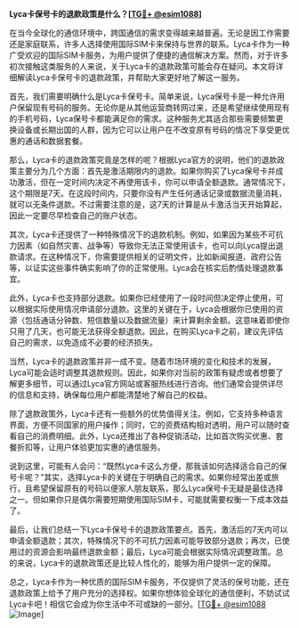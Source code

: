 **Lyca卡保号卡的退款政策是什么？[[TG💪+ @esim1088](https://t.me/s/esim1088)]**

在当今全球化的通信环境中，跨国通信的需求变得越来越普遍。无论是因工作需要还是家庭联系，许多人选择使用国际SIM卡来保持与世界的联系。Lyca卡作为一种广受欢迎的国际SIM卡服务，为用户提供了便捷的通信解决方案。然而，对于许多初次接触这类服务的人来说，关于Lyca卡的退款政策可能会存在疑问。本文将详细解读Lyca卡保号卡的退款政策，并帮助大家更好地了解这一服务。

首先，我们需要明确什么是Lyca卡保号卡。简单来说，Lyca保号卡是一种允许用户保留现有号码的服务。无论你是从其他运营商转网过来，还是希望继续使用现有的手机号码，Lyca保号卡都能满足你的需求。这种服务尤其适合那些需要频繁更换设备或长期出国的人群，因为它可以让用户在不改变原有号码的情况下享受更优惠的通话和数据套餐。

那么，Lyca卡的退款政策究竟是怎样的呢？根据Lyca官方的说明，他们的退款政策主要分为几个方面：首先是激活期限内的退款。如果你购买了Lyca保号卡并成功激活，但在一定时间内决定不再使用该卡，你可以申请全额退款。通常情况下，这个期限是7天。在这段时间内，只要你没有产生任何通话记录或数据流量消耗，就可以无条件退款。不过需要注意的是，这7天的计算是从卡激活当天开始算起，因此一定要尽早检查自己的账户状态。

其次，Lyca卡还提供了一种特殊情况下的退款机制。例如，如果因为某些不可抗力因素（如自然灾害、战争等）导致你无法正常使用该卡，也可以向Lyca提出退款请求。在这种情况下，你需要提供相关的证明文件，比如新闻报道、政府公告等，以证实这些事件确实影响了你的正常使用。Lyca会在核实后酌情处理退款事宜。

此外，Lyca卡也支持部分退款。如果你已经使用了一段时间但决定停止使用，可以根据实际使用情况申请部分退款。这里的关键在于，Lyca会根据你已使用的资源（包括通话分钟数、短信数量以及数据流量）来计算剩余金额。这意味着即使你只用了几天，也可能无法获得全额退款。因此，在购买Lyca卡之前，建议先评估自己的需求，以免造成不必要的经济损失。

当然，Lyca卡的退款政策并非一成不变。随着市场环境的变化和技术的发展，Lyca可能会适时调整其退款规则。因此，如果你对当前的政策有疑虑或者想要了解更多细节，可以通过Lyca官方网站或客服热线进行咨询。他们通常会提供详尽的信息和支持，确保每位用户都能清楚地了解自己的权益。

除了退款政策外，Lyca卡还有一些额外的优势值得关注。例如，它支持多种语言界面，方便不同国家的用户操作；同时，它的资费结构相对透明，用户可以随时查看自己的消费明细。此外，Lyca还推出了各种促销活动，比如首次购买优惠、套餐折扣等，让用户体验更加实惠的通信服务。

说到这里，可能有人会问：“既然Lyca卡这么方便，那我该如何选择适合自己的保号卡呢？”其实，选择Lyca卡的关键在于明确自己的需求。如果你经常出差或旅行，且希望保留原有的号码以便家人朋友联系，那么Lyca保号卡无疑是最佳选择之一。但如果你只是偶尔需要短期使用国际SIM卡，可能就需要权衡一下成本效益了。

最后，让我们总结一下Lyca卡保号卡的退款政策要点。首先，激活后的7天内可以申请全额退款；其次，特殊情况下的不可抗力因素可能导致部分退款；再次，已使用过的资源会影响最终退款金额；最后，Lyca可能会根据实际情况调整政策。总的来说，Lyca卡的退款政策还是比较人性化的，能够为用户提供一定的保障。

总之，Lyca卡作为一种优质的国际SIM卡服务，不仅提供了灵活的保号功能，还在退款政策上给予了用户充分的选择权。如果你想体验全球化的通信便利，不妨试试Lyca卡吧！相信它会成为你生活中不可或缺的一部分。[[TG💪+ @esim1088](https://t.me/s/esim1088) ![Image](https://i.postimg.cc/4NQfJmqS/Snipaste-2025-05-13-00-14-12.png)]